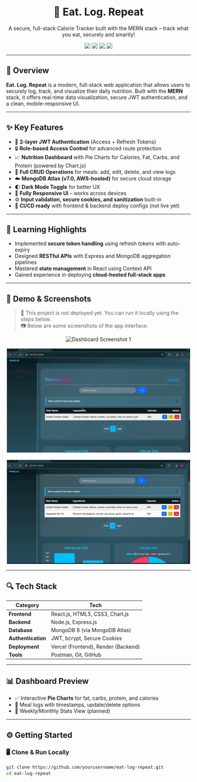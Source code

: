 <h1 align="center">🥗 Eat. Log. Repeat</h1>
<p align="center">A secure, full-stack Calorie Tracker built with the MERN stack – track what you eat, securely and smartly!</p>

<p align="center">
  <img src="https://img.shields.io/badge/Frontend-React.js-blue?style=for-the-badge" />
  <img src="https://img.shields.io/badge/Backend-Node.js-green?style=for-the-badge" />
  <img src="https://img.shields.io/badge/Database-MongoDB-brightgreen?style=for-the-badge" />
  <img src="https://img.shields.io/badge/Deployed-Vercel%20&%20Render-000?style=for-the-badge" />
</p>

---

## 📌 Overview

**Eat. Log. Repeat** is a modern, full-stack web application that allows users to securely log, track, and visualize their daily nutrition. Built with the **MERN** stack, it offers real-time data visualization, secure JWT authentication, and a clean, mobile-responsive UI.

---

## ✨ Key Features

- 🔐 **2-layer JWT Authentication** (Access + Refresh Tokens)
- 🔒 **Role-based Access Control** for advanced route protection
- 📈 **Nutrition Dashboard** with Pie Charts for Calories, Fat, Carbs, and Protein (powered by Chart.js)
- 📝 **Full CRUD Operations** for meals: add, edit, delete, and view logs
- ☁️ **MongoDB Atlas (v7.0, AWS-hosted)** for secure cloud storage
- 🌓 **Dark Mode Toggle** for better UX
- 📱 **Fully Responsive UI** – works across devices
- ⚙️ **Input validation, secure cookies, and sanitization** built-in
- 🚀 **CI/CD ready** with frontend & backend deploy configs (not live yet)

---

## 🧠 Learning Highlights

- Implemented **secure token handling** using refresh tokens with auto-expiry
- Designed **RESTful APIs** with Express and MongoDB aggregation pipelines
- Mastered **state management** in React using Context API
- Gained experience in deploying **cloud-hosted full-stack apps**

---

## 📸 Demo & Screenshots

> 🧪 This project is not deployed yet. You can run it locally using the steps below.  
> 📷 Below are some screenshots of the app interface:

<p align="center">
  <img src="./assets/Screenshot 2025-04-20 at 4.40.10 PM.png" alt="Dashboard Screenshot 1" width="500"/>
  <br><br>
  <img src="./assets/1.png" alt="Dashboard Screenshot 2" width="500"/>
  <br><br>
  <img src="./assets/2.png" alt="Dashboard Screenshot 3" width="500"/>
</p>

---

## 🔍 Tech Stack

| Category         | Tech                                |
|------------------|-------------------------------------|
| **Frontend**     | React.js, HTML5, CSS3, Chart.js     |
| **Backend**      | Node.js, Express.js                 |
| **Database**     | MongoDB 8 (via MongoDB Atlas)       |
| **Authentication** | JWT, bcrypt, Secure Cookies       |
| **Deployment**   | Vercel (Frontend), Render (Backend) |
| **Tools**        | Postman, Git, GitHub                |

---

## 📊 Dashboard Preview

- ✅ Interactive **Pie Charts** for fat, carbs, protein, and calories
- 🔄 Meal logs with timestamps, update/delete options
- 📆 Weekly/Monthly Stats View (planned)

---

## ⚙️ Getting Started

### 🖥️ Clone & Run Locally

```bash
git clone https://github.com/yourusername/eat-log-repeat.git
cd eat-log-repeat